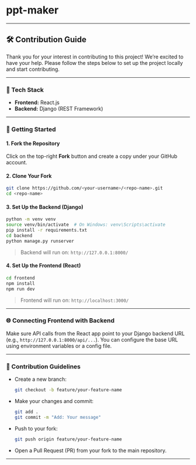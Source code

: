 # ppt-maker

---

## 🛠️ Contribution Guide

Thank you for your interest in contributing to this project! We’re excited to have your help. Please follow the steps below to set up the project locally and start contributing.

---

### 🧱 Tech Stack
- **Frontend:** React.js
- **Backend:** Django (REST Framework)

---

### 🚀 Getting Started

#### 1. **Fork the Repository**
Click on the top-right **Fork** button and create a copy under your GitHub account.

#### 2. **Clone Your Fork**
```bash
git clone https://github.com/<your-username>/<repo-name>.git
cd <repo-name>
```

#### 3. **Set Up the Backend (Django)**
```bash
python -m venv venv
source venv/bin/activate  # On Windows: venv\Scripts\activate
pip install -r requirements.txt
cd backend
python manage.py runserver
```
> Backend will run on: `http://127.0.0.1:8000/`

#### 4. **Set Up the Frontend (React)**
```bash
cd frontend
npm install
npm run dev
```
> Frontend will run on: `http://localhost:3000/`

---

### 🌐 Connecting Frontend with Backend
Make sure API calls from the React app point to your Django backend URL (e.g., `http://127.0.0.1:8000/api/...`). You can configure the base URL using environment variables or a config file.

---

### 📄 Contribution Guidelines

- Create a new branch:
  ```bash
  git checkout -b feature/your-feature-name
  ```
- Make your changes and commit:
  ```bash
  git add .
  git commit -m "Add: Your message"
  ```
- Push to your fork:
  ```bash
  git push origin feature/your-feature-name
  ```
- Open a Pull Request (PR) from your fork to the main repository.

---
